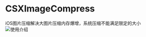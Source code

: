 # CSXImageCompress
iOS图片压缩解决大图片压缩内存爆增，系统压缩不能满足限定的大小
![使用介绍](https://github.com/KirstenDunst/CSXImageCompress/blob/master/屏幕快照%202018-11-29%20下午9.05.12.png)
